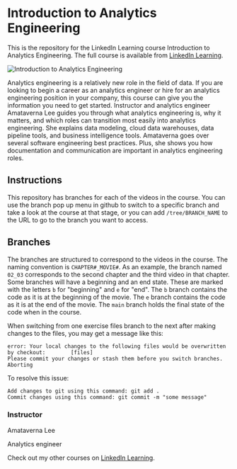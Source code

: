 # Introduction to Analytics Engineering
This is the repository for the LinkedIn Learning course Introduction to Analytics Engineering. The full course is available from [LinkedIn Learning][lil-course-url].

![Introduction to Analytics Engineering][lil-thumbnail-url] 

Analytics engineering is a relatively new role in the field of data. If you are looking to begin a career as an analytics engineer or hire for an analytics engineering position in your company, this course can give you the information you need to get started. Instructor and analytics engineer Amataverna Lee guides you through what analytics engineering is, why it matters, and which roles can transition most easily into analytics engineering. She explains data modeling, cloud data warehouses, data pipeline tools, and business intelligence tools. Amataverna goes over several software engineering best practices. Plus, she shows you how documentation and communication are important in analytics engineering roles.



## Instructions
This repository has branches for each of the videos in the course. You can use the branch pop up menu in github to switch to a specific branch and take a look at the course at that stage, or you can add `/tree/BRANCH_NAME` to the URL to go to the branch you want to access.

## Branches
The branches are structured to correspond to the videos in the course. The naming convention is `CHAPTER#_MOVIE#`. As an example, the branch named `02_03` corresponds to the second chapter and the third video in that chapter. 
Some branches will have a beginning and an end state. These are marked with the letters `b` for "beginning" and `e` for "end". The `b` branch contains the code as it is at the beginning of the movie. The `e` branch contains the code as it is at the end of the movie. The `main` branch holds the final state of the code when in the course.

When switching from one exercise files branch to the next after making changes to the files, you may get a message like this:

    error: Your local changes to the following files would be overwritten by checkout:        [files]
    Please commit your changes or stash them before you switch branches.
    Aborting

To resolve this issue:
	
    Add changes to git using this command: git add .
	Commit changes using this command: git commit -m "some message"


### Instructor

Amataverna Lee 
                            
Analytics engineer

                            

Check out my other courses on [LinkedIn Learning](https://www.linkedin.com/learning/instructors/amataverna-lee).

[lil-course-url]: https://www.linkedin.com/learning/introduction-to-analytics-engineering?dApp=59033956&leis=LAA
[lil-thumbnail-url]: https://media.licdn.com/dms/image/D560DAQGL6-qUP8eTLw/learning-public-crop_288_512/0/1686351215401?e=2147483647&v=beta&t=l__y6F812rceziBNOHSbZ2yKyDF8M5Dxyht1m9AuBZY
